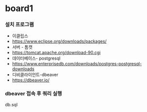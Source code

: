 # board1

### 설치 프로그램 
 
* 이클립스 
* https://www.eclipse.org/downloads/packages/
* 서버 - 톰캣 
* https://tomcat.apache.org/download-90.cgi
* 데이터베이스- postgresql
* https://www.enterprisedb.com/downloads/postgres-postgresql-downloads
* 디비클라이언트-dbeaver
* https://dbeaver.io/

### dbeaver 접속 후 쿼리 실행
db.sql